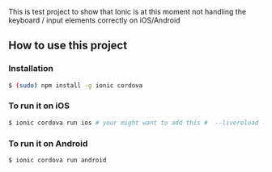 This is test project to show that Ionic is at this moment not handling the keyboard / input elements correctly on iOS/Android

## How to use this project

### Installation

```bash
$ (sudo) npm install -g ionic cordova
```

### To run it on iOS

```bash
$ ionic cordova run ios # your might want to add this #  --livereload -- --developmentTeam="<your development time id>" --codeSignIdentity="iPhone Developer"
```

### To run it on Android

```bash
$ ionic cordova run android
```

